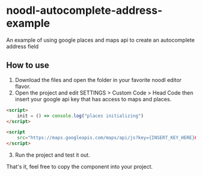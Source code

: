 # noodl-autocomplete-address-example
An example of using google places and maps api to create an autocomplete address field

## How to use

1. Download the files and open the folder in your favorite noodl editor flavor.
2. Open the project and edit SETTINGS > Custom Code > Head Code then insert your google api key that has access to maps and places.

```html
<script>
    init = () => console.log("places initializing")
</script>

<script
    src="https://maps.googleapis.com/maps/api/js?key={INSERT_KEY_HERE}&libraries=places&callback=init">
</script>
```

3. Run the project and test it out.

That's it, feel free to copy the component into your project.
